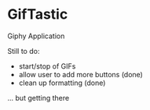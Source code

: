 # GifTastic
Giphy Application

Still to do:

- start/stop of GIFs
- allow user to add more buttons (done)
- clean up formatting (done)

... but getting there

